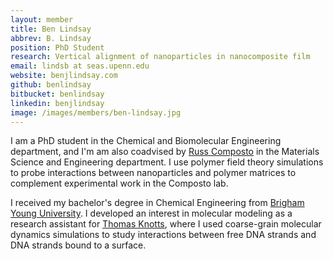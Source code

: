 ```yaml
---
layout: member
title: Ben Lindsay
abbrev: B. Lindsay
position: PhD Student
research: Vertical alignment of nanoparticles in nanocomposite film
email: lindsb at seas.upenn.edu
website: benjlindsay.com
github: benlindsay
bitbucket: benlindsay
linkedin: benjlindsay
image: /images/members/ben-lindsay.jpg
---
```


I am a PhD student in the Chemical and Biomolecular Engineering department,
and I'm am also coadvised by [Russ Composto](http://www.seas.upenn.edu/~polymer/)
in the Materials Science and Engineering department.
I use polymer field theory simulations to probe interactions
between nanoparticles and polymer matrices
to complement experimental work in the Composto lab.

I received my bachelor's degree in Chemical Engineering
from [Brigham Young University](https://chemicalengineering.byu.edu/).
I developed an interest in molecular modeling
as a research assistant for [Thomas Knotts](http://knotts.byu.edu/),
where I used coarse-grain molecular dynamics simulations
to study interactions between free DNA strands and DNA strands bound to a surface.
